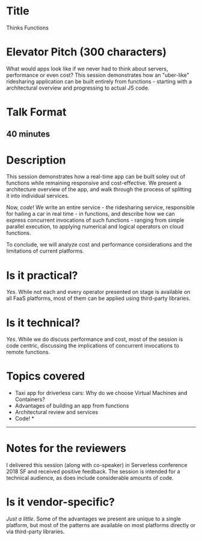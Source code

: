 # Title
Thinks Functions

# Elevator Pitch (300 characters)
What would apps look like if we never had to think about servers, performance or even cost? This session demonstrates how an "uber-like" ridesharing application can be built entirely from functions -  starting with a architectural overview and progressing to actual JS code.


# Talk Format
40 minutes
---

# Description
This session demonstrates how a real-time app can be built soley out of functions while remaining responsive and cost-effective. We present a architecture overview of the app, and walk through the process of splitting it into individual services.

Now, *code*! We write an entire service - the ridesharing service, responsible for hailing a car in real time - in functions, and describe how we can express concurrent invocations of such functions - ranging from simple parallel execution, to applying numerical and logical operators on cloud functions.

To conclude, we will analyze cost and performance considerations and the limitations of current platforms.

# Is it practical?
_Yes_. While not each and every operator presented on stage is available on all FaaS platforms, most of them can be applied using third-party libraries.

# Is it technical?
_Yes_. While we do discuss performance and cost, most of the session is code centric, discussing the implications of concurrent invocations to remote functions.


# Topics covered
* Taxi app for driverless cars: Why do we choose Virtual Machines and Containers?
* Advantages of building an app from functions
* Architectural review and services
* Code!
  * 

---

# Notes for the reviewers
I delivered this session (along with co-speaker) in Serverless conference 2018 SF and received positive feedback. The session is intended for a technical audience, as does include considerable amounts of code.

# Is it vendor-specific?
_Just a little_. Some of the advantages we present are unique to a single platform, but most of the patterns are available on most platforms directly or via third-party libraries.
